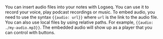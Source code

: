 You can insert audio files into your notes with Logseq. You can use it to record your voice, play podcast recordings or music. To embed audio, you need to use the syntax `{{audio: url}}` where `url` is the link to the audio file. You can also use local files by using relative paths. For example, `{{audio: ./my-audio.mp3}}`. The embedded audio will show up as a player that you can control with buttons.